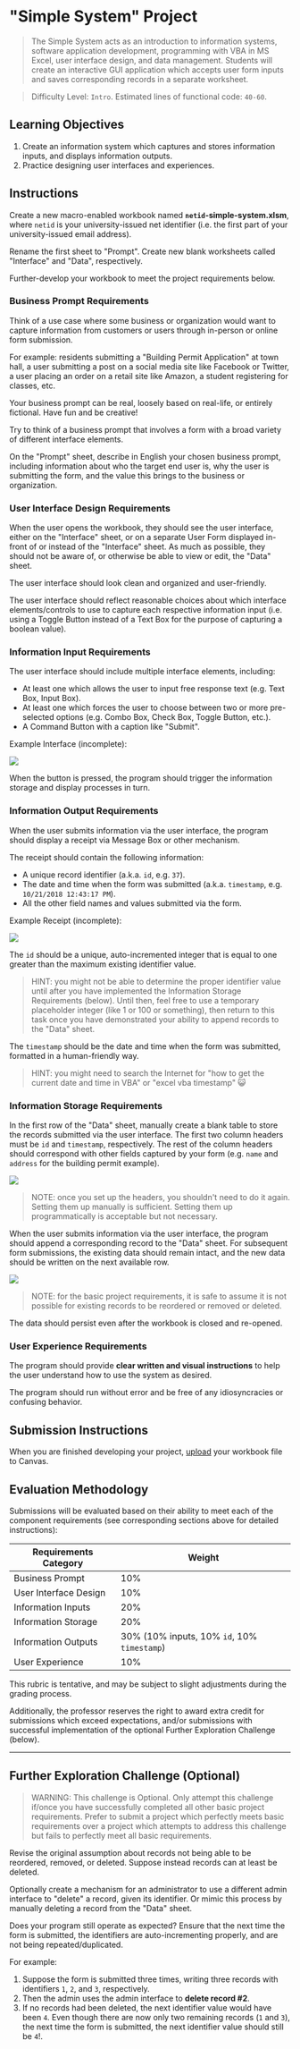 # "Simple System" Project

> The Simple System acts as an introduction to information systems, software application development, programming with VBA in MS Excel, user interface design, and data management. Students will create an interactive GUI application which accepts user form inputs and saves corresponding records in a separate worksheet.

> Difficulty Level: `Intro`.
> Estimated lines of functional code: `40-60`.


## Learning Objectives

  1. Create an information system which captures and stores information inputs, and displays information outputs.
  2. Practice designing user interfaces and experiences.

## Instructions

Create a new macro-enabled workbook named **`netid`-simple-system.xlsm**, where `netid` is your university-issued net identifier (i.e. the first part of your university-issued email address).

Rename the first sheet to "Prompt". Create new blank worksheets called "Interface" and "Data", respectively.

Further-develop your workbook to meet the project requirements below.

### Business Prompt Requirements

Think of a use case where some business or organization would want to capture information from customers or users through in-person or online form submission.

For example: residents submitting a "Building Permit Application" at town hall, a user submitting a post on a social media site like Facebook or Twitter, a user placing an order on a retail site like Amazon, a student registering for classes, etc.

Your business prompt can be real, loosely based on real-life, or entirely fictional. Have fun and be creative!

Try to think of a business prompt that involves a form with a broad variety of different interface elements.

On the "Prompt" sheet, describe in English your chosen business prompt, including information about who the target end user is, why the user is submitting the form, and the value this brings to the business or organization.

### User Interface Design Requirements

When the user opens the workbook, they should see the user interface, either on the "Interface" sheet, or on a separate User Form displayed in-front of or instead of the "Interface" sheet. As much as possible, they should not be aware of, or otherwise be able to view or edit, the "Data" sheet.

The user interface should look clean and organized and user-friendly.

The user interface should reflect reasonable choices about which interface elements/controls to use to capture each respective information input (i.e. using a Toggle Button instead of a Text Box for the purpose of capturing a boolean value).


### Information Input Requirements

The user interface should include multiple interface elements, including:

  + At least one which allows the user to input free response text (e.g. Text Box, Input Box).
  + At least one which forces the user to choose between two or more pre-selected options (e.g. Combo Box, Check Box, Toggle Button, etc.).
  + A Command Button with a caption like "Submit".

Example Interface (incomplete):

![](/img/notes/ms-excel/user-forms/userform-design-mode.png)

When the button is pressed, the program should trigger the information storage and display processes in turn.

### Information Output Requirements

When the user submits information via the user interface, the program should display a receipt via Message Box or other mechanism.

The receipt should contain the following information:

  + A unique record identifier (a.k.a. `id`, e.g. `37`).
  + The date and time when the form was submitted (a.k.a. `timestamp`, e.g. `10/21/2018 12:43:17 PM`).
  + All the other field names and values submitted via the form.

Example Receipt (incomplete):

![](/img/projects/simple-system/permitform-display-inputs.png)


The `id` should be a unique, auto-incremented integer that is equal to one greater than the maximum existing identifier value.

> HINT: you might not be able to determine the proper identifier value until after you have implemented the Information Storage Requirements (below). Until then, feel free to use a temporary placeholder integer (like 1 or 100 or something), then return to this task once you have demonstrated your ability to append records to the "Data" sheet.

The `timestamp` should be the date and time when the form was submitted, formatted in a human-friendly way.

> HINT: you might need to search the Internet for "how to get the current date and time in VBA" or "excel vba timestamp" :smiley_cat:

### Information Storage Requirements

In the first row of the "Data" sheet, manually create a blank table to store the records submitted via the user interface. The first two column headers must be `id` and `timestamp`, respectively. The rest of the column headers should correspond with other fields captured by your form (e.g. `name` and `address` for the building permit example).

![](/img/projects/simple-system/records-sheet-setup.png)

> NOTE: once you set up the headers, you shouldn't need to do it again. Setting them up manually is sufficient. Setting them up programmatically is acceptable but not necessary.

When the user submits information via the user interface, the program should append a corresponding record to the "Data" sheet. For subsequent form submissions, the existing data should remain intact, and the new data should be written on the next available row.

![](/img/projects/simple-system/writing-records-autoincrement.png)

> NOTE: for the basic project requirements, it is safe to assume it is not possible for existing records to be reordered or removed or deleted.

The data should persist even after the workbook is closed and re-opened.

### User Experience Requirements

The program should provide **clear written and visual instructions** to help the user understand how to use the system as desired.

The program should run without error and be free of any idiosyncracies or confusing behavior.

## Submission Instructions

When you are finished developing your project, [upload](https://georgetown.instructure.com/courses/65741/assignments/165667) your workbook file to Canvas.

## Evaluation Methodology

Submissions will be evaluated based on their ability to meet each of the component requirements (see corresponding sections above for detailed instructions):

Requirements Category | Weight
--- | ---
Business Prompt | 10%
User Interface Design | 10%
Information Inputs | 20%
Information Storage | 20%
Information Outputs | 30% (10% inputs, 10% `id`, 10% `timestamp`)
User Experience | 10%

This rubric is tentative, and may be subject to slight adjustments during the grading process.

Additionally, the professor reserves the right to award extra credit for submissions which exceed expectations, and/or submissions with successful implementation of the optional Further Exploration Challenge (below).

<hr>

## Further Exploration Challenge (Optional)

> WARNING: This challenge is Optional. Only attempt this challenge if/once you have successfully completed all other basic project requirements. Prefer to submit a project which perfectly meets basic requirements over a project which attempts to address this challenge but fails to perfectly meet all basic requirements.

Revise the original assumption about records not being able to be reordered, removed, or deleted. Suppose instead records can at least be deleted.

Optionally create a mechanism for an administrator to use a different admin interface to "delete" a record, given its identifier. Or mimic this process by manually deleting a record from the "Data" sheet.

Does your program still operate as expected? Ensure that the next time the form is submitted, the identifiers are auto-incrementing properly, and are not being repeated/duplicated.

For example:

  1. Suppose the form is submitted three times, writing three records with identifiers `1`, `2`, and `3`, respectively.
  2. Then the admin uses the admin interface to **delete record #2**.
  3. If no records had been deleted, the next identifier value would have been `4`. Even though there are now only two remaining records (`1` and `3`), the next time the form is submitted, the next identifier value should still be `4`!.
